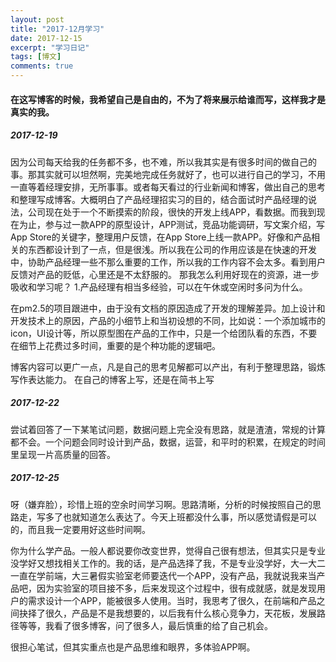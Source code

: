 ```yaml
---
layout: post
title: "2017-12月学习"
date: 2017-12-15
excerpt: "学习日记"
tags: [博文]
comments: true
---
```


#### 在这写博客的时候，我希望自己是自由的，不为了将来展示给谁而写，这样我才是真实的我。

##### 2017-12-19

因为公司每天给我的任务都不多，也不难，所以我其实是有很多时间的做自己的事。那其实就可以坦然啊，完美地完成任务就好了，也可以进行自己的学习，不用一直等着经理安排，无所事事。或者每天看过的行业新闻和博客，做出自己的思考和整理写成博客。大概明白了产品经理招实习的目的，结合面试时产品经理的说法，公司现在处于一个不断摸索的阶段，很快的开发上线APP，看数据。而我到现在为止，参与过一款APP的原型设计，APP测试，竞品功能调研，写文案介绍，写App Store的关键字，整理用户反馈，在App Store上线一款APP。好像和产品相关的东西都设计到了一点，但是很浅。所以我在公司的作用应该是在快速的开发中，协助产品经理一些不那么重要的工作，所以我的工作内容不会太多。看到用户反馈对产品的贬低，心里还是不太舒服的。
那我怎么利用好现在的资源，进一步吸收和学习呢？
1.产品经理有相当多经验，可以在午休或空闲时多问为什么。

在pm2.5的项目跟进中，由于没有文档的原因造成了开发的理解差异。加上设计和开发技术上的原因，产品的小细节上和当初设想的不同，比如说：一个添加城市的icon，UI设计等，所以原型图在产品的工作中，只是一个给团队看的东西，不要在细节上花费过多时间，重要的是个种功能的逻辑吧。

博客内容可以更广一点，凡是自己的思考见解都可以产出，有利于整理思路，锻炼写作表达能力。
在自己的博客上写，还是在简书上写

##### 2017-12-22

尝试着回答了一下某笔试问题，数据问题上完全没有思路，就是渣渣，常规的计算都不会。一个问题会同时设计到产品，数据，运营，和平时的积累，在规定的时间里呈现一片高质量的回答。

##### 2017-12-25

呀（嫌弃脸），珍惜上班的空余时间学习啊。思路清晰，分析的时候按照自己的思路走，写多了也就知道怎么表达了。今天上班都没什么事，所以感觉请假是可以的，而且我一定要用好这些时间啊。

你为什么学产品。一般人都说要你改变世界，觉得自己很有想法，但其实只是专业没学好又想找相关工作的。我的话，是产品选择了我，不是专业没学好，大一大二一直在学前端，大三暑假实验室老师要迭代一个APP，没有产品，我就说我来当产品吧，因为实验室的项目接不多，后来发现这个过程中，很有成就感，就是发现用户的需求设计一个APP，能被很多人使用。当时，我思考了很久，在前端和产品之间抉择了很久，产品是不是我想要的，以后我有什么核心竞争力，天花板，发展路径等等，我看了很多博客，问了很多人，最后慎重的给了自己机会。

很担心笔试，但其实重点也是产品思维和眼界，多体验APP啊。










